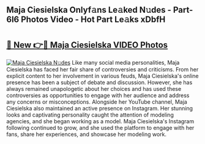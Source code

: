 ## Maja Ciesielska Onlyf𝚊ns Le𝚊ked N𝚞des - Part-6l6 Photos Video - Hot Part Le𝚊ks xDbfH

# <h2><a href="http://ab27665.deff.icu/?id=Maja+Ciesielska">🔗 New 👉🔴 Maja Ciesielska VIDEO Photos</a></h2>

[![Maja Ciesielska N𝚞des](https://i.imgur.com/rIISA9y.gif)](http://ab27665.deff.icu/?id=Maja+Ciesielska)
Like many social media personalities, Maja Ciesielska has faced her fair share of controversies and criticisms. From her explicit content to her involvement in various feuds, Maja Ciesielska's online presence has been a subject of debate and discussion. However, she has always remained unapologetic about her choices and has used these controversies as opportunities to engage with her audience and address any concerns or misconceptions. Alongside her YouTube channel, Maja Ciesielska also maintained an active presence on Instagram. Her stunning looks and captivating personality caught the attention of modeling agencies, and she began working as a model. Maja Ciesielska's Instagram following continued to grow, and she used the platform to engage with her fans, share her experiences, and showcase her modeling work.
